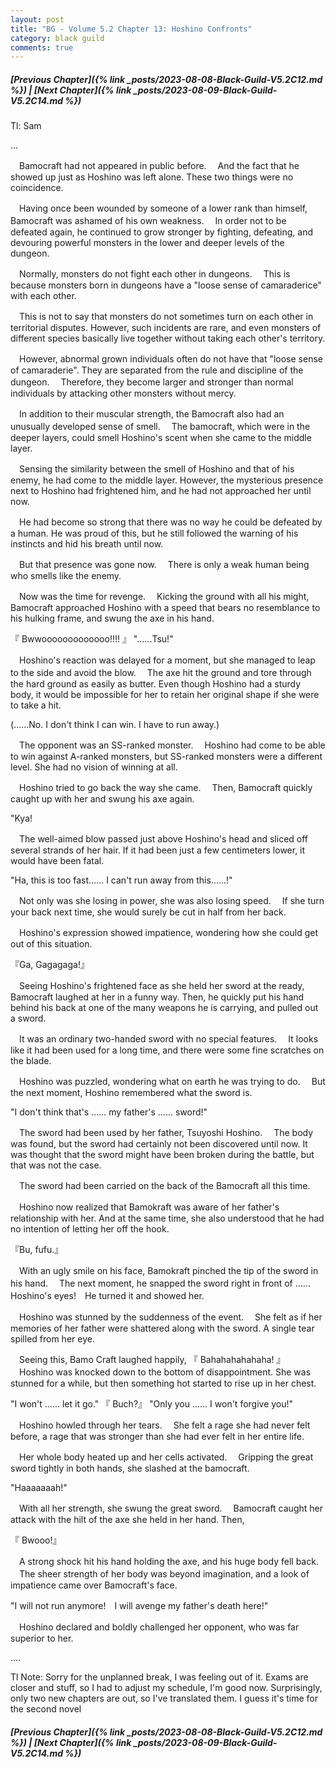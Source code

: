 ```yaml
---
layout: post
title: "BG - Volume 5.2 Chapter 13: Hoshino Confronts"
category: black guild
comments: true
---
```


##### [Previous Chapter]({% link _posts/2023-08-08-Black-Guild-V5.2C12.md %}) \| [Next Chapter]({% link _posts/2023-08-09-Black-Guild-V5.2C14.md %})



Tl: Sam

…


　Bamocraft had not appeared in public before.
　And the fact that he showed up just as Hoshino was left alone. These two things were no coincidence.

　Having once been wounded by someone of a lower rank than himself, Bamocraft was ashamed of his own weakness.
　In order not to be defeated again, he continued to grow stronger by fighting, defeating, and devouring powerful monsters in the lower and deeper levels of the dungeon.
<!--more-->

　Normally, monsters do not fight each other in dungeons.
　This is because monsters born in dungeons have a "loose sense of camaraderice" with each other.

　This is not to say that monsters do not sometimes turn on each other in territorial disputes. However, such incidents are rare, and even monsters of different species basically live together without taking each other's territory.

　However, abnormal grown individuals often do not have that "loose sense of camaraderie". They are separated from the rule and discipline of the dungeon.
　Therefore, they become larger and stronger than normal individuals by attacking other monsters without mercy.

　In addition to their muscular strength, the Bamocraft also had an unusually developed sense of smell.
　The bamocraft, which were in the deeper layers, could smell Hoshino's scent when she came to the middle layer.

　Sensing the similarity between the smell of Hoshino and that of his enemy, he had come to the middle layer. However, the mysterious presence next to Hoshino had frightened him, and he had not approached her until now.

　He had become so strong that there was no way he could be defeated by a human. He was proud of this, but he still followed the warning of his instincts and hid his breath until now.

　But that presence was gone now.
　There is only a weak human being who smells like the enemy.

　Now was the time for revenge.
　Kicking the ground with all his might, Bamocraft approached Hoshino with a speed that bears no resemblance to his hulking frame, and swung the axe in his hand.

『 Bwwooooooooooooo!!!! 』
"......Tsu!"

　Hoshino's reaction was delayed for a moment, but she managed to leap to the side and avoid the blow.
　The axe hit the ground and tore through the hard ground as easily as butter. Even though Hoshino had a sturdy body, it would be impossible for her to retain her original shape if she were to take a hit.

(......No. I don't think I can win. I have to run away.)

　The opponent was an SS-ranked monster.
　Hoshino had come to be able to win against A-ranked monsters, but SS-ranked monsters were a different level. She had no vision of winning at all.

　Hoshino tried to go back the way she came.
　Then, Bamocraft quickly caught up with her and swung his axe again.

"Kya!

　The well-aimed blow passed just above Hoshino's head and sliced off several strands of her hair. If it had been just a few centimeters lower, it would have been fatal.

"Ha, this is too fast...... I can't run away from this......!"

　Not only was she losing in power, she was also losing speed.
　If she turn your back next time, she would surely be cut in half from her back.

　Hoshino's expression showed impatience, wondering how she could get out of this situation.

『Ga, Gagagaga!』

　Seeing Hoshino's frightened face as she held her sword at the ready, Bamocraft laughed at her in a funny way. Then, he quickly put his hand behind his back at one of the many weapons he is carrying, and pulled out a sword.

　It was an ordinary two-handed sword with no special features.
　It looks like it had been used for a long time, and there were some fine scratches on the blade.

　Hoshino was puzzled, wondering what on earth he was trying to do.
　But the next moment, Hoshino remembered what the sword is.

"I don't think that's ...... my father's ...... sword!"

　The sword had been used by her father, Tsuyoshi Hoshino.
　The body was found, but the sword had certainly not been discovered until now. It was thought that the sword might have been broken during the battle, but that was not the case.

　The sword had been carried on the back of the Bamocraft all this time.

　Hoshino now realized that Bamokraft was aware of her father's relationship with her. And at the same time, she also understood that he had no intention of letting her off the hook.

『Bu, fufu.』

　With an ugly smile on his face, Bamokraft pinched the tip of the sword in his hand.
　The next moment, he snapped the sword right in front of ...... Hoshino's eyes!　He turned it and showed her.

　Hoshino was stunned by the suddenness of the event.
　She felt as if her memories of her father were shattered along with the sword. A single tear spilled from her eye.

　Seeing this, Bamo Craft laughed happily, 『 Bahahahahahaha! 』
　Hoshino was knocked down to the bottom of disappointment. She was stunned for a while, but then something hot started to rise up in her chest.

"I won't ...... let it go."
『 Buch?』
"Only you ...... I won't forgive you!"

　Hoshino howled through her tears.
　She felt a rage she had never felt before, a rage that was stronger than she had ever felt in her entire life.

　Her whole body heated up and her cells activated.
　Gripping the great sword tightly in both hands, she slashed at the bamocraft.

"Haaaaaaah!"

　With all her strength, she swung the great sword.
　Bamocraft caught her attack with the hilt of the axe she held in her hand. Then,

『 Bwooo!』

　A strong shock hit his hand holding the axe, and his huge body fell back.
　The sheer strength of her body was beyond imagination, and a look of impatience came over Bamocraft's face.

"I will not run anymore!　I will avenge my father's death here!"

　Hoshino declared and boldly challenged her opponent, who was far superior to her.


....

Tl Note: Sorry for the unplanned break, I was feeling out of it. Exams are closer and stuff, so I had to adjust my schedule, I'm good now. Surprisingly, only two new chapters are out, so I've translated them. I guess it's time for the second novel



##### [Previous Chapter]({% link _posts/2023-08-08-Black-Guild-V5.2C12.md %}) \| [Next Chapter]({% link _posts/2023-08-09-Black-Guild-V5.2C14.md %})
